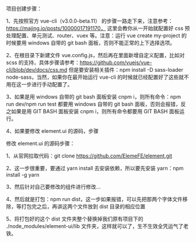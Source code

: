 
项目创建步骤：

1、先按照官方 vue-cli（v3.0.0-beta.11） 的步骤一路走下来，注意参考：https://majing.io/posts/10000017191170， 这里会教你从一开始就配置好 css 预处理配置、单元测试、router、vuex 等。注意：运行 vue create my-project 的时候要用 windows 自带的 git bash 面板，否则不能正常的上下选择选项。

2、在根目录下新建文件 vue.config.js，然后再在里面新增自定义配置，比如对 scss 的支持，具体步骤请参考：https://github.com/vuejs/vue-cli/blob/dev/docs/css.md
但是要安装相关插件：npm install -D sass-loader node-sass，当然，如果你在最开始运行 vue-cli 的时候就已经配置好了这些就不用在这一步进行手动配置了。

3、如果是用 windows 自带的 git bash 面板安装 cnpm i，则所有命令：npm run dev/npm run test 都要用 windows 自带的 git bash 面板，否则会报错，反之如果是用 GIT BASH 面板安装 cnpm i，则所有命令都要用 GIT BASH 面板运行。

4、如果要修改 element.ui 的源码，步骤



修改 element.ui 的源码步骤：

1、从官网拉取代码：git clone https://github.com/ElemeFE/element.git

2、这一步很重要，要通过 yarn install 去安装依赖，所以要先安装 yarn：npm install -g yarn

3、然后针对自己要修改的组件进行修改...

4、然后就是打包：npm run dist，这一步如果报错，可以先把那两个字体文件移除，等打包完之后，再讲这两个文件放到 dist 目录的相应位置

5、将打包好的这个 dist 文件夹整个替换掉我们原有项目下的 ./node_modules/element-ui/lib 文件夹，这样就可以了，生不生效全凭运气了老铁。